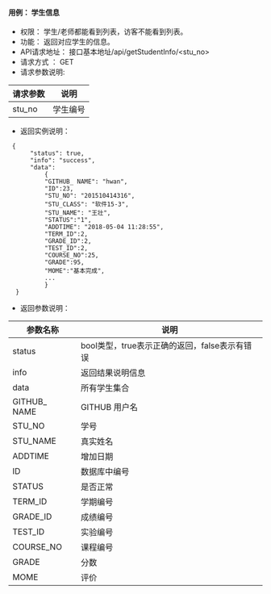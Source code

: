 #### 用例： 学生信息
- 权限： 学生/老师都能看到列表，访客不能看到列表。
- 功能： 返回对应学生的信息。
- API请求地址： 接口基本地址/api/getStudentInfo/<stu_no>
- 请求方式 ： GET
- 请求参数说明:

请求参数| 说明
---|---
stu_no | 学生编号

- 返回实例说明：
```
 {
      "status": true,
      "info": "success",
      "data":
          {
          "GITHUB_ NAME": "hwan",
          "ID":23,
          "STU_NO": "201510414316",
          "STU_CLASS": "软件15-3",
          "STU_NAME": "王壮",
          "STATUS":"1",
          "ADDTIME": "2018-05-04 11:28:55",
          "TERM_ID":2,
          "GRADE_ID":2,
          "TEST_ID":2,
          "COURSE_NO":25,
          "GRADE":95,
          "MOME":"基本完成",
          ...
          }
  }

```
- 返回参数说明：

参数名称	| 说明
---|---
status | bool类型，true表示正确的返回，false表示有错误
info | 返回结果说明信息
data | 所有学生集合
GITHUB_ NAME | 	GITHUB 用户名
STU_NO | 学号
STU_NAME | 真实姓名
ADDTIME | 增加日期
ID | 数据库中编号
STATUS | 是否正常
TERM_ID | 学期编号
GRADE_ID | 成绩编号
TEST_ID | 实验编号
COURSE_NO | 课程编号
GRADE | 分数
MOME | 评价
